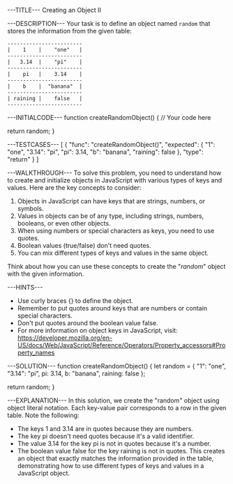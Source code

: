 ---TITLE---
Creating an Object II

---DESCRIPTION---
Your task is to define an object named `random` that stores the information from the given table:

```
------------------------
|    1    |    "one"   |
------------------------
|   3.14  |    "pi"    |
------------------------ 
|    pi   |    3.14    |
------------------------
|    b    |  "banana"  |
------------------------
| raining |    false   |
------------------------
```

---INITIALCODE---
function createRandomObject() {
  // Your code here

  return random;
}

---TESTCASES---
[
  {
    "func": "createRandomObject()",
    "expected": {
      "1": "one",
      "3.14": "pi",
      "pi": 3.14,
      "b": "banana",
      "raining": false
    },
    "type": "return"
  }
]

---WALKTHROUGH---
To solve this problem, you need to understand how to create and initialize objects in JavaScript with various types of keys and values. Here are the key concepts to consider:

1. Objects in JavaScript can have keys that are strings, numbers, or symbols.
2. Values in objects can be of any type, including strings, numbers, booleans, or even other objects.
3. When using numbers or special characters as keys, you need to use quotes.
4. Boolean values (true/false) don't need quotes.
5. You can mix different types of keys and values in the same object.

Think about how you can use these concepts to create the "_random_" object with the given information.

---HINTS---
- Use curly braces {} to define the object.
- Remember to put quotes around keys that are numbers or contain special characters.
- Don't put quotes around the boolean value false.
- For more information on object keys in JavaScript, visit: https://developer.mozilla.org/en-US/docs/Web/JavaScript/Reference/Operators/Property_accessors#Property_names

---SOLUTION---
function createRandomObject() {
  let random = {
    "1": "one",
    "3.14": "pi",
    pi: 3.14,
    b: "banana",
    raining: false
  };

  return random;
}

---EXPLANATION---
In this solution, we create the "random" object using object literal notation. Each key-value pair corresponds to a row in the given table. Note the following:
- The keys 1 and 3.14 are in quotes because they are numbers.
- The key pi doesn't need quotes because it's a valid identifier.
- The value 3.14 for the key pi is not in quotes because it's a number.
- The boolean value false for the key raining is not in quotes.
This creates an object that exactly matches the information provided in the table, demonstrating how to use different types of keys and values in a JavaScript object.
